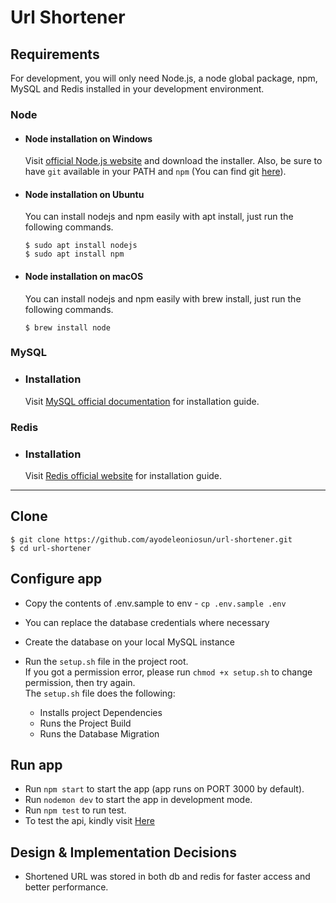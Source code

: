# Url Shortener

## Requirements

For development, you will only need Node.js, a node global package, npm, MySQL and Redis installed in your development environment.

### Node

- #### Node installation on Windows

  Visit [official Node.js website](https://nodejs.org/) and download the installer.
  Also, be sure to have `git` available in your PATH and `npm` (You can find git [here](https://git-scm.com/)).

- #### Node installation on Ubuntu

  You can install nodejs and npm easily with apt install, just run the following commands.

      $ sudo apt install nodejs
      $ sudo apt install npm

- #### Node installation on macOS

  You can install nodejs and npm easily with brew install, just run the following commands.

      $ brew install node

### MySQL

- ### Installation

  Visit [MySQL official documentation](https://dev.mysql.com/doc/mysql-installer/en/) for installation guide.

### Redis

- ### Installation

  Visit [Redis official website](https://redis.io/) for installation guide.

---

## Clone

    $ git clone https://github.com/ayodeleoniosun/url-shortener.git
    $ cd url-shortener

## Configure app

- Copy the contents of .env.sample to env - `cp .env.sample .env`
- You can replace the database credentials where necessary
- Create the database on your local MySQL instance
- Run the `setup.sh` file in the project root. \
  If you got a permission error, please run `chmod +x setup.sh` to change permission, then try again.\
  The `setup.sh` file does the following:

  - Installs project Dependencies
  - Runs the Project Build
  - Runs the Database Migration

## Run app

- Run `npm start` to start the app (app runs on PORT 3000 by default).
- Run `nodemon dev` to start the app in development mode.
- Run `npm test` to run test.
- To test the api, kindly visit [Here](https://documenter.getpostman.com/view/18037473/UVJWqKw3)

## Design & Implementation Decisions

- Shortened URL was stored in both db and redis for faster access and better performance.

